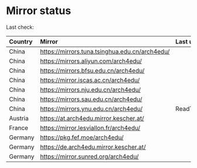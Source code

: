 <script src="./time.js"></script>
# Mirror status
Last check: <script type="text/javascript">localize(1689804988.9814894);</script>

|Country|Mirror|Last update|
|:------|:-----|:----------|
|China|https://mirrors.tuna.tsinghua.edu.cn/arch4edu/|<script type="text/javascript">localize(1689791433);</script>|
|China|https://mirrors.aliyun.com/arch4edu/|<script type="text/javascript">localize(1689748348);</script>|
|China|https://mirrors.bfsu.edu.cn/arch4edu/|<script type="text/javascript">localize(1689705217);</script>|
|China|https://mirror.iscas.ac.cn/arch4edu/|<script type="text/javascript">localize(1689748348);</script>|
|China|https://mirrors.nju.edu.cn/arch4edu/|<script type="text/javascript">localize(1689705217);</script>|
|China|https://mirrors.sau.edu.cn/arch4edu/|<script type="text/javascript">localize(1689748348);</script>|
|China|https://mirrors.ynu.edu.cn/arch4edu/|ReadTimeout|
|Austria|https://at.arch4edu.mirror.kescher.at/|<script type="text/javascript">localize(1689748348);</script>|
|France|https://mirror.lesviallon.fr/arch4edu/|<script type="text/javascript">localize(1689402753);</script>|
|Germany|https://pkg.fef.moe/arch4edu/|<script type="text/javascript">localize(1689748348);</script>|
|Germany|https://de.arch4edu.mirror.kescher.at/|<script type="text/javascript">localize(1689748348);</script>|
|Germany|https://mirror.sunred.org/arch4edu/|<script type="text/javascript">localize(1689748348);</script>|

<script src="./tablefilter/tablefilter.js"></script>
<script src="./table.js"></script>
